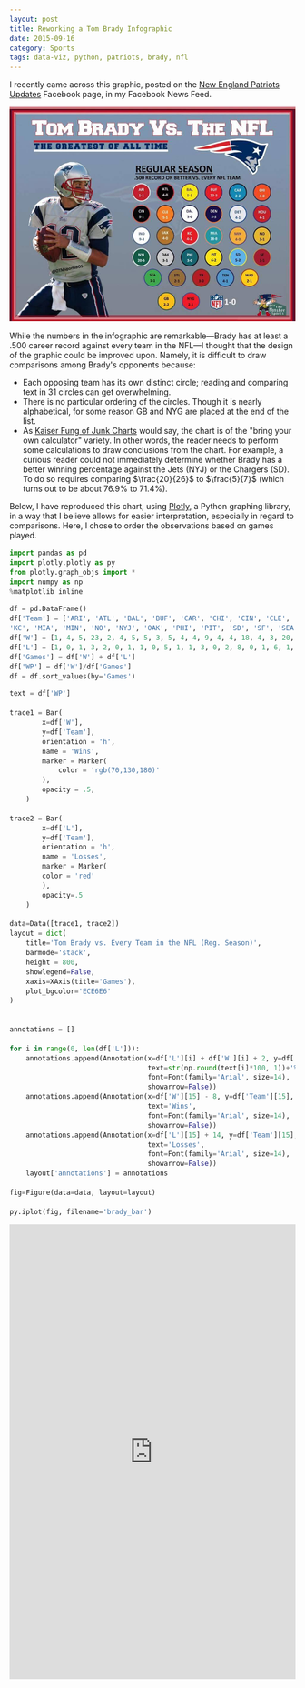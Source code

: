```yaml
---
layout: post
title: Reworking a Tom Brady Infographic
date: 2015-09-16
category: Sports
tags: data-viz, python, patriots, brady, nfl
---
```


I recently came across this graphic, posted on the [New England Patriots Updates](https://www.facebook.com/New-England-Patriots-Updates-113706182118308/timeline/) Facebook page, in my Facebook News Feed. 

![brady](/images/brady_graphic.jpg)

While the numbers in the infographic are remarkable&mdash;Brady has at least a .500 career record against every team in the NFL&mdash;I thought that the design of the graphic could be improved upon. Namely, it is difficult to draw comparisons among Brady's opponents because:
- Each opposing team has its own distinct circle; reading and comparing text in 31 circles can get overwhelming.
- There is no particular ordering of the circles. Though it is nearly alphabetical, for some reason GB and NYG are placed at the end of the list.
- As [Kaiser Fung of Junk Charts](http://junkcharts.typepad.com/) would say, the chart is of the "bring your own calculator" variety. In other words, the reader needs to perform some calculations to draw conclusions from the chart. For example, a curious reader could not immediately determine whether Brady has a better winning percentage against the Jets (NYJ) or the Chargers (SD). To do so requires comparing $\frac{20}{26}$ to $\frac{5}{7}$ (which turns out to be about 76.9% to 71.4%).

Below, I have reproduced this chart, using [Plotly](https://plot.ly/python/), a Python graphing library, in a way that I believe allows for easier interpretation, especially in regard to comparisons. Here, I chose to order the observations based on games played.


```python
import pandas as pd
import plotly.plotly as py
from plotly.graph_objs import *
import numpy as np
%matplotlib inline
```


```python
df = pd.DataFrame()
df['Team'] = ['ARI', 'ATL', 'BAL', 'BUF', 'CAR', 'CHI', 'CIN', 'CLE', 'DAL', 'DEN', 'DET', 'HOU', 'IND', 'JAX', 
'KC', 'MIA', 'MIN',	'NO', 'NYJ', 'OAK', 'PHI', 'PIT', 'SD', 'SF', 'SEA', 'STL', 'TB', 'TEN', 'WAS', 'GB', 'NYG']
df['W'] = [1, 4, 5, 23, 2, 4, 5, 5, 3, 5, 4, 4, 9, 4, 4, 18, 4, 3, 20, 3, 3, 6, 5, 1, 1, 2, 3, 4, 2, 2, 2]
df['L'] = [1, 0, 1, 3, 2, 0, 1, 1, 0, 5, 1, 1, 3, 0, 2, 8, 0, 1, 6, 1, 0, 2, 2, 1, 1, 1, 0, 1, 1, 2, 1]
df['Games'] = df['W'] + df['L']
df['WP'] = df['W']/df['Games']
df = df.sort_values(by='Games')
```


```python
text = df['WP']

trace1 = Bar(
        x=df['W'],
        y=df['Team'],
        orientation = 'h',
        name = 'Wins',
        marker = Marker(
            color = 'rgb(70,130,180)'
        ),
        opacity = .5,
    )

trace2 = Bar(
        x=df['L'],
        y=df['Team'],
        orientation = 'h',
        name = 'Losses',
        marker = Marker(
        color = 'red'
        ),
        opacity=.5
    )

data=Data([trace1, trace2])
layout = dict(
    title='Tom Brady vs. Every Team in the NFL (Reg. Season)',
    barmode='stack',
    height = 800,
    showlegend=False,
    xaxis=XAxis(title='Games'),
    plot_bgcolor='ECE6E6'
)


annotations = []

for i in range(0, len(df['L'])):
    annotations.append(Annotation(x=df['L'][i] + df['W'][i] + 2, y=df['Team'][i], 
                                  text=str(np.round(text[i]*100, 1))+'%',
                                  font=Font(family='Arial', size=14),
                                  showarrow=False))
    annotations.append(Annotation(x=df['W'][15] - 8, y=df['Team'][15], 
                                  text='Wins',
                                  font=Font(family='Arial', size=14),
                                  showarrow=False))
    annotations.append(Annotation(x=df['L'][15] + 14, y=df['Team'][15], 
                                  text='Losses',
                                  font=Font(family='Arial', size=14),
                                  showarrow=False))
    layout['annotations'] = annotations
    
fig=Figure(data=data, layout=layout)

py.iplot(fig, filename='brady_bar')
```




<iframe id="igraph" scrolling="no" style="border:none;" seamless="seamless" src="https://plot.ly/~jskaza/711.embed" height="800px" width="100%"></iframe>



